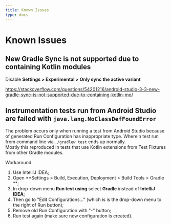 ```yaml
---
title: Known Issues
type: docs
---
```



# Known Issues

## New Gradle Sync is not supported due to containing Kotlin modules

Disable **Settings > Experimental > Only sync the active variant**

https://stackoverflow.com/questions/54201216/android-studio-3-3-new-gradle-sync-is-not-supported-due-to-containing-kotlin-mo/

## Instrumentation tests run from Android Studio are failed with `java.lang.NoClassDefFoundError`

The problem occurs only when running a test from Android Studio because of generated Run Configuration has inappropriate type.
Wherein test run from command line via `./gradlew test` ends up normally.  
Mostly this reproduced in tests that use Kotlin extensions from Test Fixtures from other Gradle modules.

Workaround:
1. Use IntelliJ IDEA;
2. Open **Settings > Build, Execution, Deployment > Build Tools > Gradle **;
3. In drop-down menu **Run test using** select **Gradle** instead of **IntelliJ IDEA**;
4. Then go to "Edit Configurations..." (which is is the drop-down menu to the right of Run button);
5. Remove old Run Configuration with "-" button;
6. Run test again (make sure new configuration is created).
